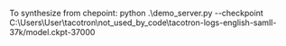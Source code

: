 To synthesize from chepoint: 
python .\demo_server.py --checkpoint C:\Users\User\tacotron\not_used_by_code\tacotron-logs-english-samll-37k/model.ckpt-37000